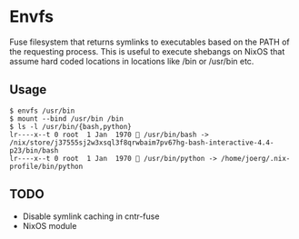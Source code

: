 # Envfs

Fuse filesystem that returns symlinks to executables based on the PATH of the requesting process. This is useful to execute shebangs on NixOS that assume hard coded locations in locations like /bin or /usr/bin etc.

## Usage

```console
$ envfs /usr/bin
$ mount --bind /usr/bin /bin
$ ls -l /usr/bin/{bash,python}
lr----x--t 0 root  1 Jan  1970  /usr/bin/bash -> /nix/store/j37555sj2w3xsql3f8qrwbaim7pv67hg-bash-interactive-4.4-p23/bin/bash
lr----x--t 0 root  1 Jan  1970  /usr/bin/python -> /home/joerg/.nix-profile/bin/python
```

## TODO

* Disable symlink caching in cntr-fuse
* NixOS module
